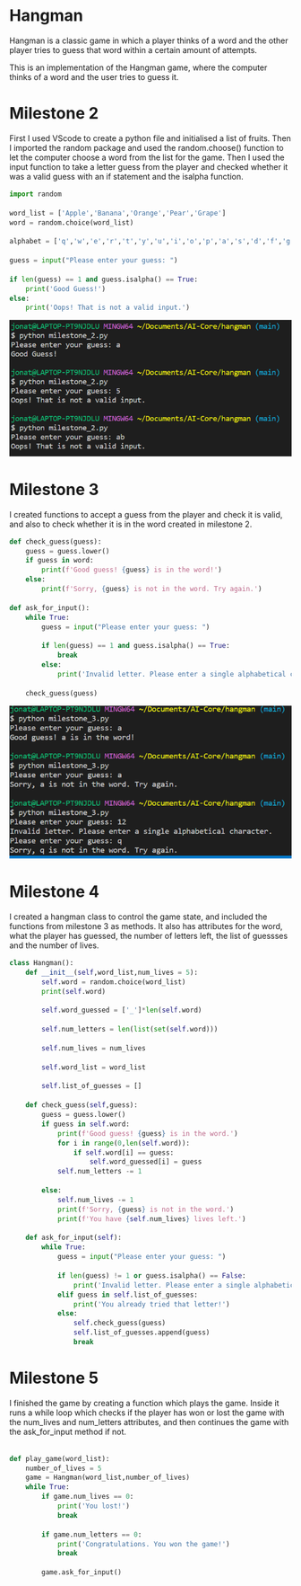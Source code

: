 # Hangman
Hangman is a classic game in which a player thinks of a word and the other player tries to guess that word within a certain amount of attempts.

This is an implementation of the Hangman game, where the computer thinks of a word and the user tries to guess it. 

# Milestone 2 
First I used VScode to create a python file and initialised a list of fruits.
Then I imported the random package and used the random.choose() function to let the computer choose a word from the list for the game.
Then I used the input function to take a letter guess from the player and checked whether it was a valid guess with an if statement and the isalpha function.

```python
import random

word_list = ['Apple','Banana','Orange','Pear','Grape']
word = random.choice(word_list)

alphabet = ['q','w','e','r','t','y','u','i','o','p','a','s','d','f','g','h','j','k','l','z','x','c','v','b','n','m']

guess = input("Please enter your guess: ")

if len(guess) == 1 and guess.isalpha() == True:
    print('Good Guess!')
else:
    print('Oops! That is not a valid input.')
```

![Output](Milestone_2_output.png)

# Milestone 3
I created functions to accept a guess from the player and check it is valid, and also to check whether it is in the word created in milestone 2.

```python
def check_guess(guess):
    guess = guess.lower()
    if guess in word:
        print(f'Good guess! {guess} is in the word!')
    else:
        print(f'Sorry, {guess} is not in the word. Try again.')

def ask_for_input():
    while True:
        guess = input("Please enter your guess: ")

        if len(guess) == 1 and guess.isalpha() == True:
            break
        else:
            print('Invalid letter. Please enter a single alphabetical character.')
    
    check_guess(guess)
```
![Output](Milestone_3_output.png)

# Milestone 4

I created a hangman class to control the game state, and included the functions from milestone 3 as methods. It also has attributes for the word, what the player has guessed, the number of letters left, the list of guessses and the number of lives.

```python
class Hangman():
    def __init__(self,word_list,num_lives = 5):
        self.word = random.choice(word_list)
        print(self.word)

        self.word_guessed = ['_']*len(self.word)
        
        self.num_letters = len(list(set(self.word)))
        
        self.num_lives = num_lives

        self.word_list = word_list

        self.list_of_guesses = []

    def check_guess(self,guess):
        guess = guess.lower()
        if guess in self.word:
            print(f'Good guess! {guess} is in the word.')
            for i in range(0,len(self.word)):
                if self.word[i] == guess:
                    self.word_guessed[i] = guess
            self.num_letters -= 1
            
        else:
            self.num_lives -= 1
            print(f'Sorry, {guess} is not in the word.')
            print(f'You have {self.num_lives} lives left.')

    def ask_for_input(self):
        while True:
            guess = input("Please enter your guess: ")

            if len(guess) != 1 or guess.isalpha() == False:
                print('Invalid letter. Please enter a single alphabetical character.')
            elif guess in self.list_of_guesses:
                print('You already tried that letter!')
            else:
                self.check_guess(guess)
                self.list_of_guesses.append(guess) 
                break
```

# Milestone 5

I finished the game by creating a function which plays the game. Inside it runs a while loop which checks if the player has won or lost the game with the num_lives and num_letters attributes, and then continues the game with the ask_for_input method if not.

```python

def play_game(word_list):
    number_of_lives = 5
    game = Hangman(word_list,number_of_lives)
    while True:
        if game.num_lives == 0:
            print('You lost!')
            break
        
        if game.num_letters == 0:
            print('Congratulations. You won the game!')
            break

        game.ask_for_input()
```